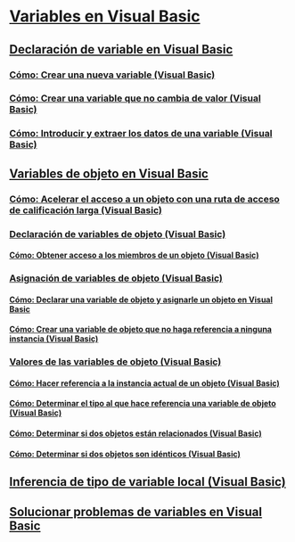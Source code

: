 # [Variables en Visual Basic](index.md)
## [Declaración de variable en Visual Basic](variable-declaration.md)
### [Cómo: Crear una nueva variable (Visual Basic)](how-to-create-a-new-variable.md)
### [Cómo: Crear una variable que no cambia de valor (Visual Basic)](how-to-create-a-variable-that-does-not-change-in-value.md)
### [Cómo: Introducir y extraer los datos de una variable (Visual Basic)](how-to-move-data-into-and-out-of-a-variable.md)
## [Variables de objeto en Visual Basic](object-variables.md)
### [Cómo: Acelerar el acceso a un objeto con una ruta de acceso de calificación larga (Visual Basic)](how-to-speed-up-access-to-an-object-with-a-long-qualification-path.md)
### [Declaración de variables de objeto (Visual Basic)](object-variable-declaration.md)
#### [Cómo: Obtener acceso a los miembros de un objeto (Visual Basic)](how-to-access-members-of-an-object.md)
### [Asignación de variables de objeto (Visual Basic)](object-variable-assignment.md)
#### [Cómo: Declarar una variable de objeto y asignarle un objeto en Visual Basic](how-to-declare-an-object-variable-and-assign-an-object-to-it.md)
#### [Cómo: Crear una variable de objeto que no haga referencia a ninguna instancia (Visual Basic)](how-to-make-an-object-variable-not-refer-to-any-instance.md)
### [Valores de las variables de objeto (Visual Basic)](object-variable-values.md)
#### [Cómo: Hacer referencia a la instancia actual de un objeto (Visual Basic)](how-to-refer-to-the-current-instance-of-an-object.md)
#### [Cómo: Determinar el tipo al que hace referencia una variable de objeto (Visual Basic)](how-to-determine-what-type-an-object-variable-refers-to.md)
#### [Cómo: Determinar si dos objetos están relacionados (Visual Basic)](how-to-determine-whether-two-objects-are-related.md)
#### [Cómo: Determinar si dos objetos son idénticos (Visual Basic)](how-to-determine-whether-two-objects-are-identical.md)
## [Inferencia de tipo de variable local (Visual Basic)](local-type-inference.md)
## [Solucionar problemas de variables en Visual Basic](troubleshooting-variables.md)
